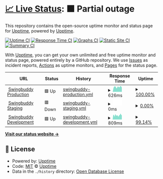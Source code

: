 # [📈 Live Status](https://upptime.github.io/upptime): <!--live status--> **🟧 Partial outage**

This repository contains the open-source uptime monitor and status page for [Upptime](https://upptime.js.org), powered by [Upptime](https://github.com/upptime/upptime).

[![Uptime CI](https://github.com/toanalien/swingbuddy-status/workflows/Uptime%20CI/badge.svg)](https://github.com/toanalien/swingbuddy-status/actions?query=workflow%3A%22Uptime+CI%22)
[![Response Time CI](https://github.com/toanalien/swingbuddy-status/workflows/Response%20Time%20CI/badge.svg)](https://github.com/toanalien/swingbuddy-status/actions?query=workflow%3A%22Response+Time+CI%22)
[![Graphs CI](https://github.com/toanalien/swingbuddy-status/workflows/Graphs%20CI/badge.svg)](https://github.com/toanalien/swingbuddy-status/actions?query=workflow%3A%22Graphs+CI%22)
[![Static Site CI](https://github.com/toanalien/swingbuddy-status/workflows/Static%20Site%20CI/badge.svg)](https://github.com/toanalien/swingbuddy-status/actions?query=workflow%3A%22Static+Site+CI%22)
[![Summary CI](https://github.com/toanalien/swingbuddy-status/workflows/Summary%20CI/badge.svg)](https://github.com/toanalien/swingbuddy-status/actions?query=workflow%3A%22Summary+CI%22)

With [Upptime](https://upptime.js.org), you can get your own unlimited and free uptime monitor and status page, powered entirely by a GitHub repository. We use [Issues](https://github.com/upptime/upptime/issues) as incident reports, [Actions](https://github.com/toanalien/swingbuddy-status/actions) as uptime monitors, and [Pages](https://upptime.github.io/upptime) for the status page.

<!--start: status pages-->
<!-- This summary is generated by Upptime (https://github.com/upptime/upptime) -->
<!-- Do not edit this manually, your changes will be overwritten -->
<!-- prettier-ignore -->
| URL | Status | History | Response Time | Uptime |
| --- | ------ | ------- | ------------- | ------ |
| <img alt="" src="https://icons.duckduckgo.com/ip3/prod.swingbuddy.se.ico" height="13"> [Swingbuddy Production](https://prod.swingbuddy.se/version) | 🟩 Up | [swingbuddy-production.yml](https://github.com/toanalien/swingbuddy-status/commits/HEAD/history/swingbuddy-production.yml) | <details><summary><img alt="Response time graph" src="./graphs/swingbuddy-production/response-time-week.png" height="20"> 626ms</summary><br><a href="https://status.swingbuddy.se/history/swingbuddy-production"><img alt="Response time 628" src="https://img.shields.io/endpoint?url=https%3A%2F%2Fraw.githubusercontent.com%2Ftoanalien%2Fswingbuddy-status%2FHEAD%2Fapi%2Fswingbuddy-production%2Fresponse-time.json"></a><br><a href="https://status.swingbuddy.se/history/swingbuddy-production"><img alt="24-hour response time 654" src="https://img.shields.io/endpoint?url=https%3A%2F%2Fraw.githubusercontent.com%2Ftoanalien%2Fswingbuddy-status%2FHEAD%2Fapi%2Fswingbuddy-production%2Fresponse-time-day.json"></a><br><a href="https://status.swingbuddy.se/history/swingbuddy-production"><img alt="7-day response time 626" src="https://img.shields.io/endpoint?url=https%3A%2F%2Fraw.githubusercontent.com%2Ftoanalien%2Fswingbuddy-status%2FHEAD%2Fapi%2Fswingbuddy-production%2Fresponse-time-week.json"></a><br><a href="https://status.swingbuddy.se/history/swingbuddy-production"><img alt="30-day response time 582" src="https://img.shields.io/endpoint?url=https%3A%2F%2Fraw.githubusercontent.com%2Ftoanalien%2Fswingbuddy-status%2FHEAD%2Fapi%2Fswingbuddy-production%2Fresponse-time-month.json"></a><br><a href="https://status.swingbuddy.se/history/swingbuddy-production"><img alt="1-year response time 617" src="https://img.shields.io/endpoint?url=https%3A%2F%2Fraw.githubusercontent.com%2Ftoanalien%2Fswingbuddy-status%2FHEAD%2Fapi%2Fswingbuddy-production%2Fresponse-time-year.json"></a></details> | <details><summary><a href="https://status.swingbuddy.se/history/swingbuddy-production">100.00%</a></summary><a href="https://status.swingbuddy.se/history/swingbuddy-production"><img alt="All-time uptime 99.86%" src="https://img.shields.io/endpoint?url=https%3A%2F%2Fraw.githubusercontent.com%2Ftoanalien%2Fswingbuddy-status%2FHEAD%2Fapi%2Fswingbuddy-production%2Fuptime.json"></a><br><a href="https://status.swingbuddy.se/history/swingbuddy-production"><img alt="24-hour uptime 100.00%" src="https://img.shields.io/endpoint?url=https%3A%2F%2Fraw.githubusercontent.com%2Ftoanalien%2Fswingbuddy-status%2FHEAD%2Fapi%2Fswingbuddy-production%2Fuptime-day.json"></a><br><a href="https://status.swingbuddy.se/history/swingbuddy-production"><img alt="7-day uptime 100.00%" src="https://img.shields.io/endpoint?url=https%3A%2F%2Fraw.githubusercontent.com%2Ftoanalien%2Fswingbuddy-status%2FHEAD%2Fapi%2Fswingbuddy-production%2Fuptime-week.json"></a><br><a href="https://status.swingbuddy.se/history/swingbuddy-production"><img alt="30-day uptime 100.00%" src="https://img.shields.io/endpoint?url=https%3A%2F%2Fraw.githubusercontent.com%2Ftoanalien%2Fswingbuddy-status%2FHEAD%2Fapi%2Fswingbuddy-production%2Fuptime-month.json"></a><br><a href="https://status.swingbuddy.se/history/swingbuddy-production"><img alt="1-year uptime 99.89%" src="https://img.shields.io/endpoint?url=https%3A%2F%2Fraw.githubusercontent.com%2Ftoanalien%2Fswingbuddy-status%2FHEAD%2Fapi%2Fswingbuddy-production%2Fuptime-year.json"></a></details>
| <img alt="" src="https://icons.duckduckgo.com/ip3/stage.swingbuddy.se.ico" height="13"> [Swingbuddy Staging](https://stage.swingbuddy.se/version) | 🟥 Down | [swingbuddy-staging.yml](https://github.com/toanalien/swingbuddy-status/commits/HEAD/history/swingbuddy-staging.yml) | <details><summary><img alt="Response time graph" src="./graphs/swingbuddy-staging/response-time-week.png" height="20"> 0ms</summary><br><a href="https://status.swingbuddy.se/history/swingbuddy-staging"><img alt="Response time 586" src="https://img.shields.io/endpoint?url=https%3A%2F%2Fraw.githubusercontent.com%2Ftoanalien%2Fswingbuddy-status%2FHEAD%2Fapi%2Fswingbuddy-staging%2Fresponse-time.json"></a><br><a href="https://status.swingbuddy.se/history/swingbuddy-staging"><img alt="24-hour response time 0" src="https://img.shields.io/endpoint?url=https%3A%2F%2Fraw.githubusercontent.com%2Ftoanalien%2Fswingbuddy-status%2FHEAD%2Fapi%2Fswingbuddy-staging%2Fresponse-time-day.json"></a><br><a href="https://status.swingbuddy.se/history/swingbuddy-staging"><img alt="7-day response time 0" src="https://img.shields.io/endpoint?url=https%3A%2F%2Fraw.githubusercontent.com%2Ftoanalien%2Fswingbuddy-status%2FHEAD%2Fapi%2Fswingbuddy-staging%2Fresponse-time-week.json"></a><br><a href="https://status.swingbuddy.se/history/swingbuddy-staging"><img alt="30-day response time 0" src="https://img.shields.io/endpoint?url=https%3A%2F%2Fraw.githubusercontent.com%2Ftoanalien%2Fswingbuddy-status%2FHEAD%2Fapi%2Fswingbuddy-staging%2Fresponse-time-month.json"></a><br><a href="https://status.swingbuddy.se/history/swingbuddy-staging"><img alt="1-year response time 0" src="https://img.shields.io/endpoint?url=https%3A%2F%2Fraw.githubusercontent.com%2Ftoanalien%2Fswingbuddy-status%2FHEAD%2Fapi%2Fswingbuddy-staging%2Fresponse-time-year.json"></a></details> | <details><summary><a href="https://status.swingbuddy.se/history/swingbuddy-staging">0.00%</a></summary><a href="https://status.swingbuddy.se/history/swingbuddy-staging"><img alt="All-time uptime 43.08%" src="https://img.shields.io/endpoint?url=https%3A%2F%2Fraw.githubusercontent.com%2Ftoanalien%2Fswingbuddy-status%2FHEAD%2Fapi%2Fswingbuddy-staging%2Fuptime.json"></a><br><a href="https://status.swingbuddy.se/history/swingbuddy-staging"><img alt="24-hour uptime 0.00%" src="https://img.shields.io/endpoint?url=https%3A%2F%2Fraw.githubusercontent.com%2Ftoanalien%2Fswingbuddy-status%2FHEAD%2Fapi%2Fswingbuddy-staging%2Fuptime-day.json"></a><br><a href="https://status.swingbuddy.se/history/swingbuddy-staging"><img alt="7-day uptime 0.00%" src="https://img.shields.io/endpoint?url=https%3A%2F%2Fraw.githubusercontent.com%2Ftoanalien%2Fswingbuddy-status%2FHEAD%2Fapi%2Fswingbuddy-staging%2Fuptime-week.json"></a><br><a href="https://status.swingbuddy.se/history/swingbuddy-staging"><img alt="30-day uptime 4.67%" src="https://img.shields.io/endpoint?url=https%3A%2F%2Fraw.githubusercontent.com%2Ftoanalien%2Fswingbuddy-status%2FHEAD%2Fapi%2Fswingbuddy-staging%2Fuptime-month.json"></a><br><a href="https://status.swingbuddy.se/history/swingbuddy-staging"><img alt="1-year uptime 0.00%" src="https://img.shields.io/endpoint?url=https%3A%2F%2Fraw.githubusercontent.com%2Ftoanalien%2Fswingbuddy-status%2FHEAD%2Fapi%2Fswingbuddy-staging%2Fuptime-year.json"></a></details>
| <img alt="" src="https://icons.duckduckgo.com/ip3/dev.swingbuddy.se.ico" height="13"> [Swingbuddy Development](https://dev.swingbuddy.se/version) | 🟩 Up | [swingbuddy-development.yml](https://github.com/toanalien/swingbuddy-status/commits/HEAD/history/swingbuddy-development.yml) | <details><summary><img alt="Response time graph" src="./graphs/swingbuddy-development/response-time-week.png" height="20"> 809ms</summary><br><a href="https://status.swingbuddy.se/history/swingbuddy-development"><img alt="Response time 807" src="https://img.shields.io/endpoint?url=https%3A%2F%2Fraw.githubusercontent.com%2Ftoanalien%2Fswingbuddy-status%2FHEAD%2Fapi%2Fswingbuddy-development%2Fresponse-time.json"></a><br><a href="https://status.swingbuddy.se/history/swingbuddy-development"><img alt="24-hour response time 847" src="https://img.shields.io/endpoint?url=https%3A%2F%2Fraw.githubusercontent.com%2Ftoanalien%2Fswingbuddy-status%2FHEAD%2Fapi%2Fswingbuddy-development%2Fresponse-time-day.json"></a><br><a href="https://status.swingbuddy.se/history/swingbuddy-development"><img alt="7-day response time 809" src="https://img.shields.io/endpoint?url=https%3A%2F%2Fraw.githubusercontent.com%2Ftoanalien%2Fswingbuddy-status%2FHEAD%2Fapi%2Fswingbuddy-development%2Fresponse-time-week.json"></a><br><a href="https://status.swingbuddy.se/history/swingbuddy-development"><img alt="30-day response time 805" src="https://img.shields.io/endpoint?url=https%3A%2F%2Fraw.githubusercontent.com%2Ftoanalien%2Fswingbuddy-status%2FHEAD%2Fapi%2Fswingbuddy-development%2Fresponse-time-month.json"></a><br><a href="https://status.swingbuddy.se/history/swingbuddy-development"><img alt="1-year response time 808" src="https://img.shields.io/endpoint?url=https%3A%2F%2Fraw.githubusercontent.com%2Ftoanalien%2Fswingbuddy-status%2FHEAD%2Fapi%2Fswingbuddy-development%2Fresponse-time-year.json"></a></details> | <details><summary><a href="https://status.swingbuddy.se/history/swingbuddy-development">99.14%</a></summary><a href="https://status.swingbuddy.se/history/swingbuddy-development"><img alt="All-time uptime 99.87%" src="https://img.shields.io/endpoint?url=https%3A%2F%2Fraw.githubusercontent.com%2Ftoanalien%2Fswingbuddy-status%2FHEAD%2Fapi%2Fswingbuddy-development%2Fuptime.json"></a><br><a href="https://status.swingbuddy.se/history/swingbuddy-development"><img alt="24-hour uptime 100.00%" src="https://img.shields.io/endpoint?url=https%3A%2F%2Fraw.githubusercontent.com%2Ftoanalien%2Fswingbuddy-status%2FHEAD%2Fapi%2Fswingbuddy-development%2Fuptime-day.json"></a><br><a href="https://status.swingbuddy.se/history/swingbuddy-development"><img alt="7-day uptime 99.14%" src="https://img.shields.io/endpoint?url=https%3A%2F%2Fraw.githubusercontent.com%2Ftoanalien%2Fswingbuddy-status%2FHEAD%2Fapi%2Fswingbuddy-development%2Fuptime-week.json"></a><br><a href="https://status.swingbuddy.se/history/swingbuddy-development"><img alt="30-day uptime 99.80%" src="https://img.shields.io/endpoint?url=https%3A%2F%2Fraw.githubusercontent.com%2Ftoanalien%2Fswingbuddy-status%2FHEAD%2Fapi%2Fswingbuddy-development%2Fuptime-month.json"></a><br><a href="https://status.swingbuddy.se/history/swingbuddy-development"><img alt="1-year uptime 99.88%" src="https://img.shields.io/endpoint?url=https%3A%2F%2Fraw.githubusercontent.com%2Ftoanalien%2Fswingbuddy-status%2FHEAD%2Fapi%2Fswingbuddy-development%2Fuptime-year.json"></a></details>

<!--end: status pages-->

[**Visit our status website →**](https://upptime.github.io/upptime)

## 📄 License

- Powered by: [Upptime](https://github.com/upptime/upptime)
- Code: [MIT](./LICENSE) © [Upptime](https://upptime.js.org)
- Data in the `./history` directory: [Open Database License](https://opendatacommons.org/licenses/odbl/1-0/)
